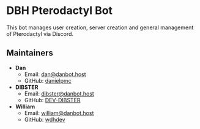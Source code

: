 # DBH Pterodactyl Bot
This bot manages user creation, server creation and general management of Pterodactyl via Discord.

## Maintainers
- **Dan**
    - Email: dan@danbot.host
    - GitHub: [danielpmc](https://github.com/danielpmc)
- **DIBSTER**
    - Email: dibster@danbot.host
    - GitHub: [DEV-DIBSTER](https://github.com/DEV-DIBSTER)
- **William**
    - Email: william@danbot.host
    - GitHub: [wdhdev](https://github.com/wdhdev)





















    
